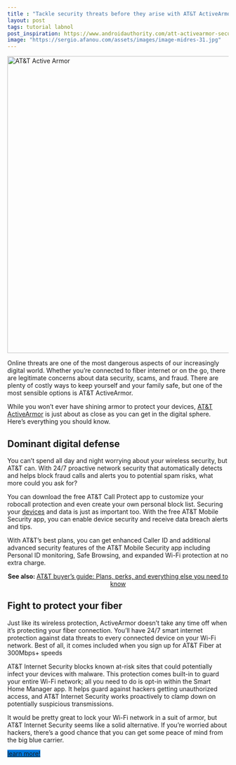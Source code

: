 ```yaml
---
title : "Tackle security threats before they arise with AT&T ActiveArmor"
layout: post
tags: tutorial labnol
post_inspiration: https://www.androidauthority.com/att-activearmor-security-1213723/
image: "https://sergio.afanou.com/assets/images/image-midres-31.jpg"
---
```


<p><html><body><a href="https://andauth.co/5i9zdT"><img class="aligncenter wp-image-1039489 noname size-large aa-img" title="AT&amp;T logo AA" src="https://cdn57.androidauthority.net/wp-content/uploads/2019/10/ATT-logo-stock-image-2-1200x675.jpg" alt="AT&amp;T Active Armor" width="1200" height="675" data-attachment-id="1039489" srcset="https://cdn57.androidauthority.net/wp-content/uploads/2019/10/ATT-logo-stock-image-2-1200x675.jpg 1200w, https://cdn57.androidauthority.net/wp-content/uploads/2019/10/ATT-logo-stock-image-2-300x170.jpg 300w, https://cdn57.androidauthority.net/wp-content/uploads/2019/10/ATT-logo-stock-image-2-768x432.jpg 768w, https://cdn57.androidauthority.net/wp-content/uploads/2019/10/ATT-logo-stock-image-2-16x9.jpg 16w, https://cdn57.androidauthority.net/wp-content/uploads/2019/10/ATT-logo-stock-image-2-32x18.jpg 32w, https://cdn57.androidauthority.net/wp-content/uploads/2019/10/ATT-logo-stock-image-2-28x16.jpg 28w, https://cdn57.androidauthority.net/wp-content/uploads/2019/10/ATT-logo-stock-image-2-56x32.jpg 56w, https://cdn57.androidauthority.net/wp-content/uploads/2019/10/ATT-logo-stock-image-2-64x36.jpg 64w, https://cdn57.androidauthority.net/wp-content/uploads/2019/10/ATT-logo-stock-image-2-712x400.jpg 712w, https://cdn57.androidauthority.net/wp-content/uploads/2019/10/ATT-logo-stock-image-2-1000x563.jpg 1000w, https://cdn57.androidauthority.net/wp-content/uploads/2019/10/ATT-logo-stock-image-2-792x446.jpg 792w, https://cdn57.androidauthority.net/wp-content/uploads/2019/10/ATT-logo-stock-image-2-1280x720.jpg 1280w, https://cdn57.androidauthority.net/wp-content/uploads/2019/10/ATT-logo-stock-image-2-840x472.jpg 840w, https://cdn57.androidauthority.net/wp-content/uploads/2019/10/ATT-logo-stock-image-2-1340x754.jpg 1340w, https://cdn57.androidauthority.net/wp-content/uploads/2019/10/ATT-logo-stock-image-2-770x433.jpg 770w, https://cdn57.androidauthority.net/wp-content/uploads/2019/10/ATT-logo-stock-image-2-356x200.jpg 356w, https://cdn57.androidauthority.net/wp-content/uploads/2019/10/ATT-logo-stock-image-2-675x380.jpg 675w, https://cdn57.androidauthority.net/wp-content/uploads/2019/10/ATT-logo-stock-image-2.jpg 1920w" sizes="(max-width: 1200px) 100vw, 1200px" /></p>
<div class="aa-img-source-credit"></div>
<p></a></p>
<p>Online threats are one of the most dangerous aspects of our increasingly digital world. Whether you’re connected to fiber internet or on the go, there are legitimate concerns about data security, scams, and fraud. There are plenty of costly ways to keep yourself and your family safe, but one of the most sensible options is AT&amp;T ActiveArmor.</p>
<p>While you won’t ever have shining armor to protect your devices, <a href="https://andauth.co/5i9zdT">AT&amp;T ActiveArmor</a> is just about as close as you can get in the digital sphere. Here’s everything you should know.</p>
<h2>Dominant digital defense</h2>
<p>You can’t spend all day and night worrying about your wireless security, but AT&amp;T can. With 24/7 proactive network security that automatically detects and helps block fraud calls and alerts you to potential spam risks, what more could you ask for?</p>
<p>You can download the free AT&amp;T Call Protect app to customize your robocall protection and even create your own personal block list. Securing your <a href="https://www.androidauthority.com/best-att-phones-569051/">devices</a> and data is just as important too. With the free AT&amp;T Mobile Security app, you can enable device security and receive data breach alerts and tips.</p>
<p>With AT&amp;T’s best plans, you can get enhanced Caller ID and additional advanced security features of the AT&amp;T Mobile Security app including Personal ID monitoring, Safe Browsing, and expanded Wi-Fi protection at no extra charge.</p>
<p style="text-align: center;"><strong>See also: </strong><a href="https://www.androidauthority.com/att-plans-785600/" target="_blank" rel="noopener">AT&amp;T buyer&#8217;s guide: Plans, perks, and everything else you need to know</a></p>
<h2>Fight to protect your fiber</h2>
<p>Just like its wireless protection, ActiveArmor doesn’t take any time off when it’s protecting your fiber connection. You’ll have 24/7 smart internet protection against data threats to every connected device on your Wi-Fi network. Best of all, it comes included when you sign up for AT&amp;T Fiber at 300Mbps+ speeds</p>
<p>AT&amp;T Internet Security blocks known at-risk sites that could potentially infect your devices with malware. This protection comes built-in to guard your entire Wi-Fi network; all you need to do is opt-in within the Smart Home Manager app. It helps guard against hackers getting unauthorized access, and AT&amp;T Internet Security works proactively to clamp down on potentially suspicious transmissions.</p>
<p>It would be pretty great to lock your Wi-Fi network in a suit of armor, but AT&amp;T Internet Security seems like a solid alternative. If you’re worried about hackers, there’s a good chance that you can get some peace of mind from the big blue carrier.</p>
<div class="aa_custom_button_wrapp center"><a class="aa_button cbs_button add-active fasc-alignment-center center" style="background-color: #0077db;" target="_blank" rel="nofollow noopener" href="https://andauth.co/5i9zdT">learn more!</a></div>
<p></body></html></p>
